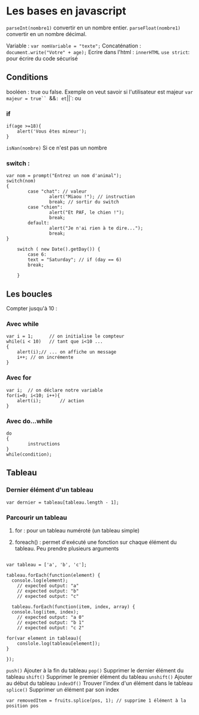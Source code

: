 # Les bases en javascript

`parseInt(nombre1)` convertir en un nombre entier.
`parseFloat(nombre1)` convertir en un nombre décimal.

Variable : `var nomVariable = "texte";`
Concaténation : `document.write("Votre" + age);`
Ecrire dans l'html : `innerHTML`
`use strict`: pour écrire du code sécurisé

## Conditions

booléen : true ou false. Exemple on veut savoir si l'utilisateur est majeur
`var majeur = true``
`&&` : et
`||`: ou

### if

```JS
if(age >=18){
    alert('Vous êtes mineur');
}
```

`isNan(nombre)` Si ce n'est pas un nombre

### switch :

```JS
var nom = prompt("Entrez un nom d'animal");
switch(nom)
{
        case "chat": // valeur
                alert("Miaou !"); // instruction
                break; // sortir du switch
        case "chien":
                alert("Et PAF, le chien !");
                break;
        default:
                alert("Je n'ai rien à te dire...");
                break;
}
```

```JS
    switch ( new Date().getDay()) {
        case 6:
        text = "Saturday"; // if (day == 6)
        break;

    }
```

## Les boucles

Compter jusqu'à 10 :

### Avec while

```JS
var i = 1;      // on initialise le compteur
while(i < 10)   // tant que i<10 ...
{
    alert(i);// ... on affiche un message
    i++; // on incrémente
}
```

### Avec for

```JS
var i;  // on déclare notre variable
for(i=0; i<10; i++){
    alert(i);       // action
}

```

### Avec do...while

```JS
do
{
        instructions
}
while(condition);

```

## Tableau

### Dernier élément d'un tableau

`var dernier = tableau[tableau.length - 1];`

### Parcourir un tableau

1. for : pour un tableau numéroté (un tableau simple)

2. foreach() : permet d'exécuté une fonction sur chaque élément du tableau. Peu prendre plusieurs arguments

```JS

var tableau = ['a', 'b', 'c'];

tableau.forEach(function(element) {
  console.log(element);
    // expected output: "a"
    // expected output: "b"
    // expected output: "c"

  tableau.forEach(function(item, index, array) {
  console.log(item, index);
    // expected output: "a 0"
    // expected output: "b 1"
    // expected output: "c 2"

for(var element in tableau){
    conslole.log(tableau[element]);
}

});
```

`push()` Ajouter à la fin du tableau
`pop()` Supprimer le dernier élément du tableau
`shift()` Supprimer le premier élément du tableau
`unshift()` Ajouter au début du tableau
`ìndexOf()` Trouver l'index d'un élément dans le tableau
`splice()` Supprimer un élément par son index

```JS
var removedItem = fruits.splice(pos, 1); // supprime 1 élément à la position pos
````

